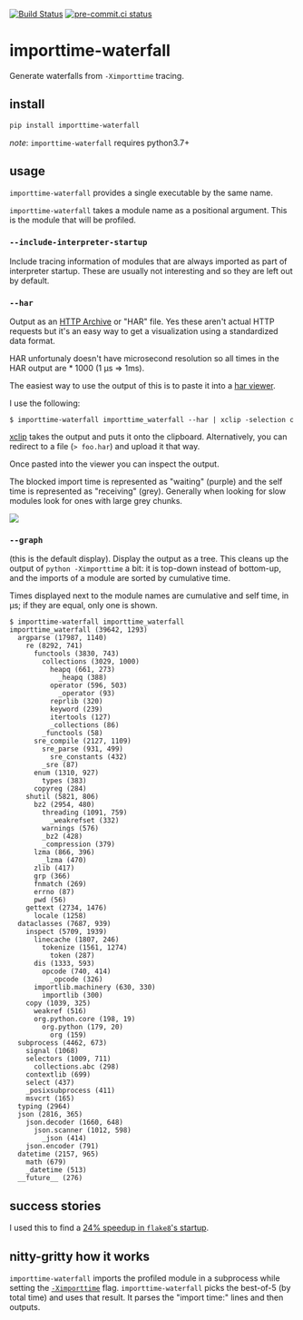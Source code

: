 [![Build Status](https://dev.azure.com/asottile/asottile/_apis/build/status/asottile.importtime-waterfall?branchName=main)](https://dev.azure.com/asottile/asottile/_build/latest?definitionId=44&branchName=main)
[![pre-commit.ci status](https://results.pre-commit.ci/badge/github/asottile/importtime-waterfall/main.svg)](https://results.pre-commit.ci/latest/github/asottile/importtime-waterfall/main)

importtime-waterfall
====================

Generate waterfalls from `-Ximporttime` tracing.

## install

```bash
pip install importtime-waterfall
```

_note_: `importtime-waterfall` requires python3.7+

## usage

`importtime-waterfall` provides a single executable by the same name.

`importtime-waterfall` takes a module name as a positional argument.  This is
the module that will be profiled.

### `--include-interpreter-startup`

Include tracing information of modules that are always imported as part of
interpreter startup.  These are usually not interesting and so they are left
out by default.

### `--har`

Output as an [HTTP Archive][har-spec] or "HAR" file.  Yes these aren't actual
HTTP requests but it's an easy way to get a visualization using a standardized
data format.

HAR unfortunaly doesn't have microsecond resolution so all times in the HAR
output are * 1000 (1 μs => 1ms).

The easiest way to use the output of this is to paste it into a
[har viewer][har-viewer].

I use the following:

```console
$ importtime-waterfall importtime_waterfall --har | xclip -selection c
```

[xclip][xclip] takes the output and puts it onto the clipboard.
Alternatively, you can redirect to a file (`> foo.har`) and upload it that way.

Once pasted into the viewer you can inspect the output.

The blocked import time is represented as "waiting" (purple) and the self time
is represented as "receiving" (grey).  Generally when looking for slow modules
look for ones with large grey chunks.

![](/img/waterfall.png)

### `--graph`

(this is the default display).  Display the output as a tree.  This cleans up
the output of `python -Ximporttime` a bit: it is top-down instead of bottom-up,
and the imports of a module are sorted by cumulative time.

Times displayed next to the module names are cumulative and self time, in μs;
if they are equal, only one is shown.

```console
$ importtime-waterfall importtime_waterfall
importtime_waterfall (39642, 1293)
  argparse (17987, 1140)
    re (8292, 741)
      functools (3830, 743)
        collections (3029, 1000)
          heapq (661, 273)
            _heapq (388)
          operator (596, 503)
            _operator (93)
          reprlib (320)
          keyword (239)
          itertools (127)
          _collections (86)
        _functools (58)
      sre_compile (2127, 1109)
        sre_parse (931, 499)
          sre_constants (432)
        _sre (87)
      enum (1310, 927)
        types (383)
      copyreg (284)
    shutil (5821, 806)
      bz2 (2954, 480)
        threading (1091, 759)
          _weakrefset (332)
        warnings (576)
        _bz2 (428)
        _compression (379)
      lzma (866, 396)
        _lzma (470)
      zlib (417)
      grp (366)
      fnmatch (269)
      errno (87)
      pwd (56)
    gettext (2734, 1476)
      locale (1258)
  dataclasses (7687, 939)
    inspect (5709, 1939)
      linecache (1807, 246)
        tokenize (1561, 1274)
          token (287)
      dis (1333, 593)
        opcode (740, 414)
          _opcode (326)
      importlib.machinery (630, 330)
        importlib (300)
    copy (1039, 325)
      weakref (516)
      org.python.core (198, 19)
        org.python (179, 20)
          org (159)
  subprocess (4462, 673)
    signal (1068)
    selectors (1009, 711)
      collections.abc (298)
    contextlib (699)
    select (437)
    _posixsubprocess (411)
    msvcrt (165)
  typing (2964)
  json (2816, 365)
    json.decoder (1660, 648)
      json.scanner (1012, 598)
        _json (414)
    json.encoder (791)
  datetime (2157, 965)
    math (679)
    _datetime (513)
  __future__ (276)
```

## success stories

I used this to find a [24% speedup in `flake8`'s startup][flake8-speedup].

## nitty-gritty how it works

`importtime-waterfall` imports the profiled module in a subprocess while
setting the [`-Ximporttime`][x-importtime] flag.  `importtime-waterfall`
picks the best-of-5 (by total time) and uses that result.  It parses the
"import time:" lines and then outputs.

[har-spec]: http://www.softwareishard.com/blog/har-12-spec/
[har-viewer]: http://www.softwareishard.com/har/viewer/
[xclip]: https://github.com/astrand/xclip
[flake8-speedup]: https://gitlab.com/pycqa/flake8/merge_requests/250
[x-importtime]: https://docs.python.org/3/using/cmdline.html#envvar-PYTHONPROFILEIMPORTTIME
